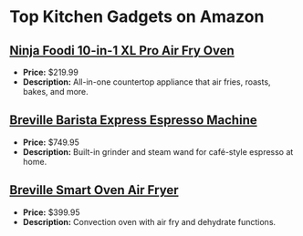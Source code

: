 # Top Kitchen Gadgets on Amazon

## [Ninja Foodi 10-in-1 XL Pro Air Fry Oven](https://www.amazon.com/dp/B08GC6PL3D?tag=mychanneld-20)
- **Price:** $219.99
- **Description:** All-in-one countertop appliance that air fries, roasts, bakes, and more.

## [Breville Barista Express Espresso Machine](https://www.amazon.com/dp/B00CH9QWOU?tag=mychanneld-20)
- **Price:** $749.95
- **Description:** Built-in grinder and steam wand for café-style espresso at home.

## [Breville Smart Oven Air Fryer](https://www.amazon.com/dp/B07WTH7B8N?tag=mychanneld-20)
- **Price:** $399.95
- **Description:** Convection oven with air fry and dehydrate functions.

